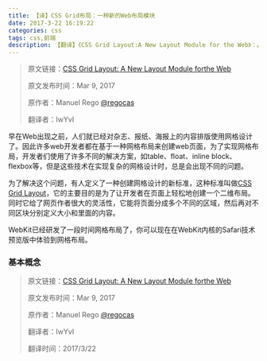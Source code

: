 ```yaml
---
title: 【译】CSS Grid布局：一种新的Web布局模块
date: 2017-3-22 16:19:22
categories: css
tags: css,前端
description: 【翻译】《CSS Grid Layout:A New Layout Module for the Web》：。
---
```


> 原文链接：[CSS Grid Layout: A New Layout Module forthe Web](https://webkit.org/blog/7434/css-grid-layout-a-new-layout-module-for-the-web/)
>
> 原文发布时间：Mar 9, 2017
>
> 原作者：Manuel Rego [@regocas](https://twitter.com/regocas)
>
> 翻译者：IwYvI

早在Web出现之前，人们就已经对杂志、报纸、海报上的内容排版使用网格设计了。因此许多web开发者都在基于一种网格布局来创建web页面，为了实现网格布局，开发者们使用了许多不同的解决方案，如table、float、inline block、flexbox等，但是这些技术在实现复杂的网格设计时，总是会出现不同的问题。

为了解决这个问题，有人定义了一种创建网格设计的新标准，这种标准叫做[CSS Grid Layout](https://drafts.csswg.org/css-grid/)，它的主要目的是为了让开发者在页面上轻松地创建一个二维布局。同时它给了网页作者很大的灵活性，它能将页面分成多个不同的区域，然后再对不同区块分别定义大小和里面的内容。

WebKit已经研发了一段时间网格布局了，你可以现在在WebKit内核的Safari技术预览版中体验到网格布局。

### 基本概念

> 原文链接：[CSS Grid Layout: A New Layout Module forthe Web](https://webkit.org/blog/7434/css-grid-layout-a-new-layout-module-for-the-web/)
>
> 原文发布时间：Mar 9, 2017
>
> 原作者：Manuel Rego [@regocas](https://twitter.com/regocas)
>
> 翻译者：IwYvI
>
> 翻译时间：2017/3/22